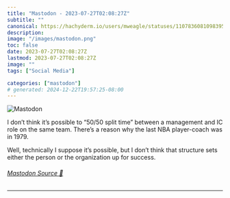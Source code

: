 ```yaml
---
title: "Mastodon - 2023-07-27T02:08:27Z"
subtitle: ""
canonical: https://hachyderm.io/users/mweagle/statuses/110783608109839569
description:
image: "/images/mastodon.png"
toc: false
date: 2023-07-27T02:08:27Z
lastmod: 2023-07-27T02:08:27Z
image: ""
tags: ["Social Media"]

categories: ["mastodon"]
# generated: 2024-12-22T19:57:25-08:00
---
```

![Mastodon](/images/mastodon.png)

<p>I don’t think it’s possible to “50/50 split time” between a management and IC role on the same team. There’s a reason why the last NBA player-coach was in 1979.</p><p>Well, technically I suppose it’s possible, but I don’t think that structure sets either the person or the organization up for success.</p>


###### [Mastodon Source 🐘](https://hachyderm.io/@mweagle/110783608109839569)

___
